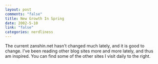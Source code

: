 ```yaml
--- 
layout: post
comments: "false"
title: New Growth In Spring
date: 2002-5-10
link: "false"
categories: nerdliness
---
```

The current zanshin.net hasn't changed much lately, and it is good to change.  I've been reading other blog sites more and more lately, and thus am inspired.  You can find some of the other sites I visit daily to the right.
